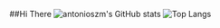 ##Hi There
![antonioszm's GitHub stats](https://github-readme-stats.vercel.app/api?username=antonioszm&show_icons=true&theme=tokyonight)
![Top Langs](https://github-readme-stats.vercel.app/api/top-langs/?username=antonioszm&layout=compact)
